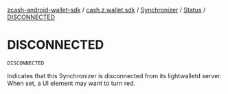 [zcash-android-wallet-sdk](../../../index.md) / [cash.z.wallet.sdk](../../index.md) / [Synchronizer](../index.md) / [Status](index.md) / [DISCONNECTED](./-d-i-s-c-o-n-n-e-c-t-e-d.md)

# DISCONNECTED

`DISCONNECTED`

Indicates that this Synchronizer is disconnected from its lightwalletd server.
When set, a UI element may want to turn red.

